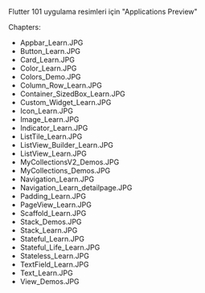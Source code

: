 Flutter 101 uygulama resimleri için "Applications Preview"

Chapters:
- Appbar_Learn.JPG
- Button_Learn.JPG
- Card_Learn.JPG
- Color_Learn.JPG
- Colors_Demo.JPG
- Column_Row_Learn.JPG
- Container_SizedBox_Learn.JPG
- Custom_Widget_Learn.JPG
- Icon_Learn.JPG
- Image_Learn.JPG
- Indicator_Learn.JPG
- ListTile_Learn.JPG
- ListView_Builder_Learn.JPG
- ListView_Learn.JPG
- MyCollectionsV2_Demos.JPG
- MyCollections_Demos.JPG
- Navigation_Learn.JPG
- Navigation_Learn_detailpage.JPG
- Padding_Learn.JPG
- PageView_Learn.JPG
- Scaffold_Learn.JPG
- Stack_Demos.JPG
- Stack_Learn.JPG
- Stateful_Learn.JPG
- Stateful_Life_Learn.JPG
- Stateless_Learn.JPG
- TextField_Learn.JPG
- Text_Learn.JPG
- View_Demos.JPG

